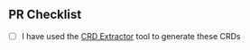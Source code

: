 ## PR Checklist

- [ ] I have used the [CRD Extractor](https://github.com/datreeio/CRDs-catalog?tab=readme-ov-file#crd-extractor) tool to generate these CRDs
